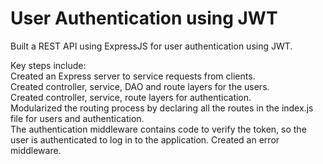 # User Authentication using JWT
Built a REST API using ExpressJS for user authentication using JWT.  

Key steps include:  
Created an Express server to service requests from clients.  
Created controller, service, DAO and route layers for the users.  
Created controller, service, route layers for authentication.  
Modularized the routing process by declaring all the routes in the index.js file for users and authentication.  
The authentication middleware contains code to verify the token, so the user is authenticated to log in to the application. Created an error middleware.


